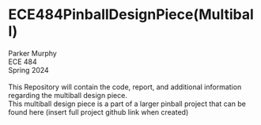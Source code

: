 # ECE484PinballDesignPiece(Multiball)
Parker Murphy<br/>
ECE 484<br/>
Spring 2024<br/>
<br/>
This Repository will contain the code, report, and additional information regarding the multiball design piece.<br/>
This multiball design piece is a part of a larger pinball project that can be found here (insert full project github link when created)<br/>
